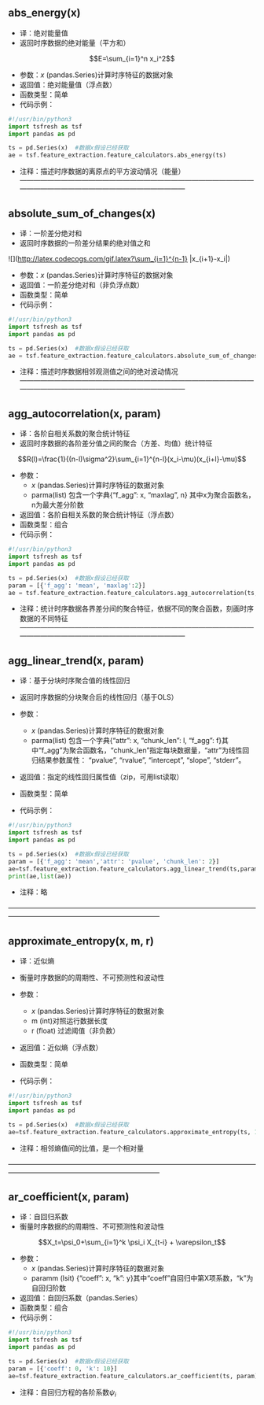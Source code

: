 
## abs_energy(x)
* 译：绝对能量值
* 返回时序数据的绝对能量（平方和）

$$E=\sum_{i=1}^n x_i^2$$
* 参数：$x$   (pandas.Series)计算时序特征的数据对象
* 返回值：绝对能量值（浮点数）
* 函数类型：简单
* 代码示例：

```python
#!/usr/bin/python3
import tsfresh as tsf
import pandas as pd

ts = pd.Series(x)  #数据x假设已经获取
ae = tsf.feature_extraction.feature_calculators.abs_energy(ts)
```
* 注释：描述时序数据的离原点的平方波动情况（能量）
——————————————————————————————————————————————————————————

## absolute_sum_of_changes(x) ##
* 译：一阶差分绝对和
* 返回时序数据的一阶差分结果的绝对值之和

![](http://latex.codecogs.com/gif.latex?\sum_{i=1}^{n-1} |x_{i+1}-x_i|)

* 参数：$x$   (pandas.Series)计算时序特征的数据对象
* 返回值：一阶差分绝对和（非负浮点数）
* 函数类型：简单
* 代码示例：

```python
#!/usr/bin/python3
import tsfresh as tsf
import pandas as pd

ts = pd.Series(x)  #数据x假设已经获取
ae = tsf.feature_extraction.feature_calculators.absolute_sum_of_changes(ts)
```
* 注释：描述时序数据相邻观测值之间的绝对波动情况
——————————————————————————————————————————————————————————

## agg_autocorrelation(x, param) ##
* 译：各阶自相关系数的聚合统计特征
* 返回时序数据的各阶差分值之间的聚合（方差、均值）统计特征

$$R(l)=\frac{1}{(n-l)\sigma^2}\sum_{i=1}^{n-l}(x_i-\mu)(x_{i+l}-\mu)$$
* 参数：
  *  $x$   (pandas.Series)计算时序特征的数据对象
  * parma(list)   包含一个字典{“f_agg”: x, “maxlag”, n} 其中x为聚合函数名，n为最大差分阶数
* 返回值：各阶自相关系数的聚合统计特征（浮点数）
* 函数类型：组合
* 代码示例：

```python
#!/usr/bin/python3
import tsfresh as tsf
import pandas as pd

ts = pd.Series(x)  #数据x假设已经获取
param = [{'f_agg': 'mean', 'maxlag':2}]
ae = tsf.feature_extraction.feature_calculators.agg_autocorrelation(ts, param)
```
* 注释：统计时序数据各界差分间的聚合特征，依据不同的聚合函数，刻画时序数据的不同特征
——————————————————————————————————————————————————————————

## agg_linear_trend(x, param) ##
* 译：基于分块时序聚合值的线性回归
* 返回时序数据的分块聚合后的线性回归（基于OLS）


* 参数：
  *  $x$   (pandas.Series)计算时序特征的数据对象
  * parma(list)   包含一个字典{“attr”: x, “chunk_len”: l, “f_agg”: f}其中“f_agg”为聚合函数名，“chunk_len”指定每块数据量，“attr”为线性回归结果参数属性： “pvalue”, “rvalue”, “intercept”, “slope”, “stderr”。
* 返回值：指定的线性回归属性值（zip，可用list读取）
* 函数类型：简单
* 代码示例：

```python
#!/usr/bin/python3
import tsfresh as tsf
import pandas as pd

ts = pd.Series(x)  #数据x假设已经获取
param = [{'f_agg': 'mean','attr': 'pvalue', 'chunk_len': 2}]
ae=tsf.feature_extraction.feature_calculators.agg_linear_trend(ts,param)
print(ae,list(ae))
```
* 注释：略

——————————————————————————————————————————————————————————

## approximate_entropy(x, m, r) ##
* 译：近似熵
* 衡量时序数据的的周期性、不可预测性和波动性


* 参数：
  *  $x$   (pandas.Series)计算时序特征的数据对象
  * m (int)对照运行数据长度
  * r (float) 过滤阈值（非负数）
* 返回值：近似熵（浮点数）
* 函数类型：简单
* 代码示例：

```python
#!/usr/bin/python3
import tsfresh as tsf
import pandas as pd

ts = pd.Series(x)  #数据x假设已经获取
ae=tsf.feature_extraction.feature_calculators.approximate_entropy(ts, 10, 0.1)
```
* 注释：相邻熵值间的比值，是一个相对量

——————————————————————————————————————————————————————————

## ar_coefficient(x, param) ##
* 译：自回归系数
* 衡量时序数据的的周期性、不可预测性和波动性

$$X_t=\psi_0+\sum_{i=1}^k \psi_i X_{t-i} + \varepsilon_t$$
* 参数：
  *  $x$   (pandas.Series)计算时序特征的数据对象
  * paramm (lsit) {“coeff”: x, “k”: y}其中“coeff”自回归中第X项系数，“k”为自回归阶数
* 返回值：自回归系数（pandas.Series）
* 函数类型：组合
* 代码示例：

```python
#!/usr/bin/python3
import tsfresh as tsf
import pandas as pd

ts = pd.Series(x)  #数据x假设已经获取
param = [{'coeff': 0, 'k': 10}]
ae=tsf.feature_extraction.feature_calculators.ar_coefficient(ts, param)
```
* 注释：自回归方程的各阶系数$\psi_i$
